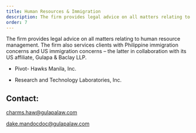 ```yaml
---
title: Human Resources & Immigration
description: The firm provides legal advice on all matters relating to human resource management...
order: 7
---
```


The firm provides legal advice on all matters relating to human resource management. The firm also services clients with Philippine immigration concerns and US immigration concerns – the latter in collaboration with its US affiliate, Gulapa & Baclay LLP.

- Pivot- Hawks Manila, Inc.

- Research and Technology Laboratories, Inc.

## Contact:

charms.haw@gulapalaw.com

dake.mandocdoc@gulapalaw.com
